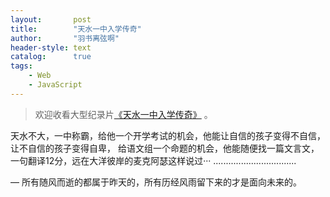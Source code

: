 ```yaml
---
layout:       post
title:        "天水一中入学传奇"
author:       "羽书离弦啊"
header-style: text
catalog:      true
tags:
    - Web
    - JavaScript
---
```


> 欢迎收看大型纪录片[《天水一中入学传奇》](https://www.bilibili.com/video/BV1YH4y1Q7d9/?spm_id_from=333.337.search-card.all.click) 。

天水不大，一中称霸，给他一个开学考试的机会，他能让自信的孩子变得不自信，让不自信的孩子变得自卑，
给语文组一个命题的机会，他能随便找一篇文言文，一句翻译12分，远在大洋彼岸的麦克阿瑟这样说过···
.................................

— 所有随风而逝的都属于昨天的，所有历经风雨留下来的才是面向未来的。
